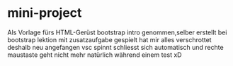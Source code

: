 # mini-project
Als Vorlage fürs HTML-Gerüst bootstrap intro genommen,selber erstellt bei bootstrap lektion
mit zusatzaufgabe gespielt hat mir alles verschrottet deshalb neu angefangen 
vsc spinnt schliesst sich automatisch und rechte maustaste geht nicht mehr natürlich während einem test xD